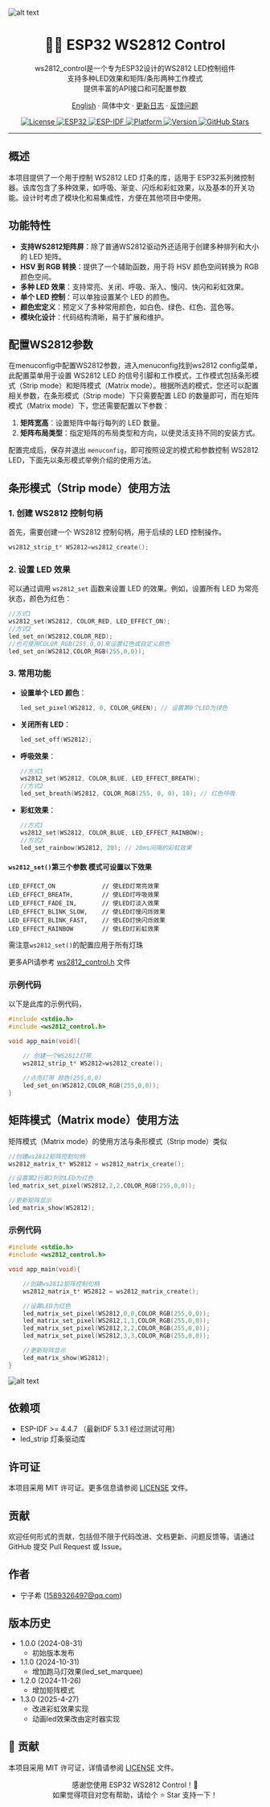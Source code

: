 ![alt text](image.jpg)
<h1 align="center">🏳️‍🌈 ESP32 WS2812 Control</h1>

<p align="center">
ws2812_control是一个专为ESP32设计的WS2812 LED控制组件<br/>
支持多种LED效果和矩阵/条形两种工作模式<br/>
提供丰富的API接口和可配置参数
</p>

<p align="center">
<a href="./README_EN.md">English</a>
· 简体中文
· <a href="https://github.com/NingZiXi/ws2812_control/releases">更新日志</a>
· <a href="https://github.com/NingZiXi/ws2812_control/issues">反馈问题</a>
</p>

<p align="center">
  <a href="LICENSE">
    <img alt="License" src="https://img.shields.io/badge/License-MIT-blue.svg" />
  </a>
  <a href="https://www.espressif.com/">
    <img alt="ESP32" src="https://img.shields.io/badge/ESP32-ESP32S3-77216F?logo=espressif" />
  </a>
  <a href="https://docs.espressif.com/projects/esp-idf/">
    <img alt="ESP-IDF" src="https://img.shields.io/badge/ESP--IDF-v5.3+-orange.svg" />
  </a>
  <a href="https://www.espressif.com/">
    <img alt="Platform" src="https://img.shields.io/badge/Platform-ESP32-green.svg" />
  </a>
  <a href="">
    <img alt="Version" src="https://img.shields.io/badge/Version-v1.3.0-brightgreen.svg" />
  </a>
  <a href="https://github.com/NingZiXi/ws2812_control/stargazers">
    <img alt="GitHub Stars" src="https://img.shields.io/github/stars/NingZiXi/ws2812_control.svg?style=social&label=Stars" />
  </a>
</p>

---

## 概述

本项目提供了一个用于控制 WS2812 LED 灯条的库，适用于 ESP32系列微控制器。该库包含了多种效果，如呼吸、渐变、闪烁和彩虹效果，以及基本的开关功能。设计时考虑了模块化和易集成性，方便在其他项目中使用。

## 功能特性
- **支持WS2812矩阵屏**：除了普通WS2812驱动外还适用于创建多种排列和大小的 LED 矩阵。
- **HSV 到 RGB 转换**：提供了一个辅助函数，用于将 HSV 颜色空间转换为 RGB 颜色空间。
- **多种 LED 效果**：支持常亮、关闭、呼吸、渐入、慢闪、快闪和彩虹效果。
- **单个 LED 控制**：可以单独设置某个 LED 的颜色。
- **颜色宏定义**：预定义了多种常用颜色，如白色、绿色、红色、蓝色等。
- **模块化设计**：代码结构清晰，易于扩展和维护。

## 配置WS2812参数

在menuconfig中配置WS2812参数，进入menuconfig找到ws2812 config菜单，此配置菜单用于设置 WS2812 LED 的信号引脚和工作模式，工作模式包括条形模式（Strip mode）和矩阵模式（Matrix mode）。根据所选的模式，您还可以配置相关参数，在条形模式（Strip mode）下只需要配置 LED 的数量即可，而在矩阵模式（Matrix mode）下，您还需要配置以下参数：

1. **矩阵宽高**：设置矩阵中每行每列的 LED 数量。
2. **矩阵布局类型**：指定矩阵的布局类型和方向，以便灵活支持不同的安装方式。

配置完成后，保存并退出 `menuconfig`，即可按照设定的模式和参数控制 WS2812 LED，下面先以条形模式举例介绍的使用方法。

## 条形模式（Strip mode）使用方法
### 1. 创建 WS2812 控制句柄

首先，需要创建一个 WS2812 控制句柄，用于后续的 LED 控制操作。

```c
ws2812_strip_t* WS2812=ws2812_create();
```

### 2. 设置 LED 效果

可以通过调用 `ws2812_set` 函数来设置 LED 的效果。例如，设置所有 LED 为常亮状态，颜色为红色：

```c
//方式1
ws2812_set(WS2812, COLOR_RED, LED_EFFECT_ON);
//方式2
led_set_on(WS2812,COLOR_RED);
//也可使用COLOR_RGB(255,0,0)来设置红色或自定义颜色
led_set_on(WS2812,COLOR_RGB(255,0,0));
```

### 3. 常用功能

- **设置单个 LED 颜色**：

  ```c
  led_set_pixel(WS2812, 0, COLOR_GREEN); // 设置第0个LED为绿色
  ```

- **关闭所有 LED**：

  ```c
  led_set_off(WS2812);
  ```

- **呼吸效果**：

  ```c
  //方式1
  ws2812_set(WS2812, COLOR_BLUE, LED_EFFECT_BREATH);
  //方式2
  led_set_breath(WS2812, COLOR_RGB(255, 0, 0), 10); // 红色呼吸
  ```

- **彩虹效果**：

  ```c
  //方式1
  ws2812_set(WS2812, COLOR_BLUE, LED_EFFECT_RAINBOW);
  //方式2
  led_set_rainbow(WS2812, 20); // 20ms间隔的彩虹效果
  ```


#### `ws2812_set()`第三个参数 模式可设置以下效果
>
    LED_EFFECT_ON             // 使LED灯常亮效果
    LED_EFFECT_BREATH,        // 使LED灯呼吸效果
    LED_EFFECT_FADE_IN,       // 使LED灯淡入效果
    LED_EFFECT_BLINK_SLOW,    // 使LED灯慢闪烁效果
    LED_EFFECT_BLINK_FAST,    // 使LED灯快闪烁效果
    LED_EFFECT_RAINBOW        // 使LED灯彩虹效果

需注意`ws2812_set()`的配置应用于所有灯珠

更多API请参考 [ws2812_control.h](include\ws2812_control.h) 文件

### 示例代码

以下是此库的示例代码，

```c
#include <stdio.h>
#include <ws2812_control.h>

void app_main(void){

    // 创建一个WS2812灯带
    ws2812_strip_t* WS2812=ws2812_create();
    
    //点亮灯带 颜色(255,0,0)
    led_set_on(WS2812,COLOR_RGB(255,0,0));
}
```

## 矩阵模式（Matrix mode）使用方法

矩阵模式（Matrix mode）的使用方法与条形模式（Strip mode）类似

```c
//创建ws2812矩阵控制句柄
ws2812_matrix_t* WS2812 = ws2812_matrix_create();

//设置第2行第2列的LED为红色
led_matrix_set_pixel(WS2812,2,2,COLOR_RGB(255,0,0));

//更新矩阵显示
led_matrix_show(WS2812);
```

### 示例代码



```c
#include <stdio.h>
#include <ws2812_control.h>

void app_main(void){

    //创建ws2812矩阵控制句柄
    ws2812_matrix_t* WS2812 = ws2812_matrix_create();

    //设置LED为红色
    led_matrix_set_pixel(WS2812,0,0,COLOR_RGB(255,0,0));
    led_matrix_set_pixel(WS2812,1,1,COLOR_RGB(255,0,0));
    led_matrix_set_pixel(WS2812,2,2,COLOR_RGB(255,0,0));
    led_matrix_set_pixel(WS2812,3,3,COLOR_RGB(255,0,0));

    //更新矩阵显示
    led_matrix_show(WS2812);
}
```
![alt text](59333df79fe9b88a5f6df7c52084de0.jpg)
## 依赖项

- ESP-IDF >= 4.4.7 （最新IDF 5.3.1 经过测试可用）
- led_strip 灯条驱动库

## 许可证

本项目采用 MIT 许可证。更多信息请参阅 [LICENSE](LICENSE) 文件。

## 贡献

欢迎任何形式的贡献，包括但不限于代码改进、文档更新、问题反馈等。请通过 GitHub 提交 Pull Request 或 Issue。

## 作者

- 宁子希 (1589326497@qq.com)

## 版本历史

- 1.0.0 (2024-08-31)
  - 初始版本发布
- 1.1.0 (2024-10-31)
  - 增加跑马灯效果(led_set_marquee)
- 1.2.0 (2024-11-26)
  - 增加矩阵模式
- 1.3.0 (2025-4-27)
  - 改进彩虹效果实现
  - 动画led效果改由定时器实现 
## 🤝 贡献
本项目采用 MIT 许可证，详情请参阅 [LICENSE](LICENSE) 文件。

<p align="center">
感谢您使用 ESP32 WS2812 Control！🌈<br/>
如果觉得项目对您有帮助，请给个 ⭐ Star 支持一下！
</p>